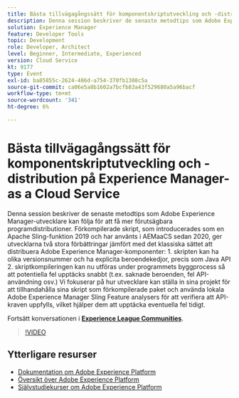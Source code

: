 ```yaml
---
title: Bästa tillvägagångssätt för komponentskriptutveckling och -distribution på Experience Manager-as a Cloud Service
description: Denna session beskriver de senaste metodtips som Adobe Experience Manager-utvecklare kan följa för att få mer förutsägbara programdistributioner. Förkompilerade skript, som introducerades som en Apache Sling-funktion 2019 och har använts i AEMaaCS sedan 2020, ger utvecklarna två stora förbättringar jämfört med det klassiska sättet att distribuera Adobe Experience Manager-komponenter - 1. skripten kan ha olika versionsnummer och ha explicita beroendekedjor, precis som Java API 2. skriptkompileringen kan nu utföras under programmets byggprocess så att potentiella fel upptäcks snabbt (t.ex. saknade beroenden, fel API-användning osv.) Vi fokuserar på hur utvecklare kan ställa in sina projekt för att tillhandahålla sina skript som förkompilerade paket och använda lokala Adobe Experience Manager Sling Feature analysers för att verifiera att API-kraven uppfylls, vilket hjälper dem att upptäcka eventuella fel tidigt.
solution: Experience Manager
feature: Developer Tools
topic: Development
role: Developer, Architect
level: Beginner, Intermediate, Experienced
version: Cloud Service
kt: 9177
type: Event
exl-id: ba85855c-2624-486d-a754-370fb1308c5a
source-git-commit: ca06e5a8b1602a7bcfb83a43f529680a5a96bacf
workflow-type: tm+mt
source-wordcount: '341'
ht-degree: 6%

---
```


# Bästa tillvägagångssätt för komponentskriptutveckling och -distribution på Experience Manager-as a Cloud Service

Denna session beskriver de senaste metodtips som Adobe Experience Manager-utvecklare kan följa för att få mer förutsägbara programdistributioner. Förkompilerade skript, som introducerades som en Apache Sling-funktion 2019 och har använts i AEMaaCS sedan 2020, ger utvecklarna två stora förbättringar jämfört med det klassiska sättet att distribuera Adobe Experience Manager-komponenter: 1. skripten kan ha olika versionsnummer och ha explicita beroendekedjor, precis som Java API 2. skriptkompileringen kan nu utföras under programmets byggprocess så att potentiella fel upptäcks snabbt (t.ex. saknade beroenden, fel API-användning osv.) Vi fokuserar på hur utvecklare kan ställa in sina projekt för att tillhandahålla sina skript som förkompilerade paket och använda lokala Adobe Experience Manager Sling Feature analysers för att verifiera att API-kraven uppfylls, vilket hjälper dem att upptäcka eventuella fel tidigt.

Fortsätt konversationen i **[Experience League Communities](https://adobe.ly/3zJrS0f)**.

>[!VIDEO](https://video.tv.adobe.com/v/337851/?quality=12&learn=on&hidetitle=true)

## Ytterligare resurser

- [Dokumentation om Adobe Experience Platform](https://experienceleague.adobe.com/docs/experience-platform.html)
- [Översikt över Adobe Experience Platform](https://experienceleague.adobe.com/docs/experience-platform/landing/home.html)
- [Självstudiekurser om Adobe Experience Platform](https://experienceleague.adobe.com/docs/platform-learn/tutorials/overview.html?lang=sv)
